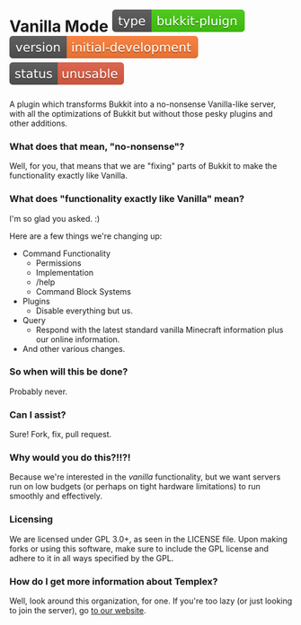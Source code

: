 # Vanilla Mode ![](info-svg/type.svg) ![](info-svg/version.svg) ![](info-svg/status.svg) 

A plugin which transforms Bukkit into a no-nonsense Vanilla-like server, with all the optimizations of Bukkit but without those pesky plugins and other additions.

### What does that mean, "no-nonsense"?

Well, for you, that means that we are "fixing" parts of Bukkit to make the functionality exactly like Vanilla.

### What does "functionality exactly like Vanilla" mean?

I'm so glad you asked. :)

Here are a few things we're changing up:

 - Command Functionality
   - Permissions
   - Implementation
   - /help
   - Command Block Systems
 - Plugins
   - Disable everything but us.
 - Query
   - Respond with the latest standard vanilla Minecraft information plus our online information.
 - And other various changes.
 
### So when will this be done?

Probably never.

### Can I assist?

Sure! Fork, fix, pull request.

### Why would you do this?!!?!

Because we're interested in the _vanilla_ functionality, but we want servers run on low budgets (or perhaps on tight hardware limitations) to run smoothly and effectively.

### Licensing

We are licensed under GPL 3.0+, as seen in the LICENSE file. Upon making forks or using this software, make sure to include the GPL license and adhere to it in all ways specified by the GPL.

### How do I get more information about Templex?

Well, look around this organization, for one. If you're too lazy (or just looking to join the server), go [to our website](http://templex.ddns.net/).